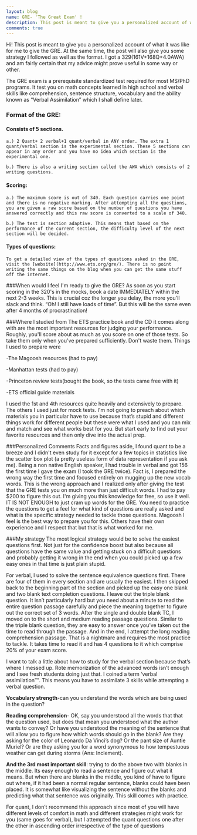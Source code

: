 ```yaml
---
layout: blog
name: GRE- 'The Great Exam' !
description: This post is meant to give you a personalized account of what it was like for me to give the GRE.
comments: true
---
```


Hi! This post is meant to give you a personalized account of what it was like for me to give the GRE. At the same time, the post will also give you some strategy I followed as well as the format. I got a 329(161V+168Q+4.0AWA) and am fairly certain that my advice might prove useful in some way or other.

The GRE exam is a prerequisite standardized test required for most MS/PhD programs. It test you on math concepts learned in high school and verbal skills like comprehension, sentence structure, vocabulary and the ability known as “Verbal Assimilation” which I shall define later.

### Format of the GRE:

#### Consists of 5 sections.
	a.) 2 Quant+ 2 verbal+1 quant/verbal in ANY order. The extra 1 quant/verbal section is the experimental section. These 5 sections can appear in any order and you have no idea which section is the experimental one.
	
	b.) There is also a writing section called the AWA which consists of 2 writing questions.

#### Scoring:
	a.) The maximum score is out of 340. Each question carries one point and there is no negative marking. After attempting all the questions, you are given a raw score based on the number of questions you have answered correctly and this raw score is converted to a scale of 340.

	b.) The test is section adaptive. This means that based on the performance of the current section, the difficulty level of the next section will be decided.

#### Types of questions:
	To get a detailed view of the types of questions asked in the GRE, visit the [website](http://www.ets.org/gre/). There is no point writing the same things on the blog when you can get the same stuff off the internet.

###When would I feel I'm ready to give the GRE?
As soon as you start scoring in the 320's in the mocks, book a date IMMEDIATELY within the next 2-3 weeks. This is crucial coz the longer you delay, the more you'll slack and think. “Oh! I still have loads of time”. But this will be the same even after 4 months of procrastination!


###Where I studied from
The ETS practice book and the CD it comes along with are the most important resources for judging your performance. Roughly, you'll score about as much as you score on one of those tests. So take them only when you've prepared sufficiently. Don't waste them. Things I used to prepare were  

 -The Magoosh resources (had to pay)

  
 -Manhattan tests (had to pay)
  
 -Princeton review tests(bought the book, so the tests came free with it)
  
 -ETS official guide materials

I used the 1st and 4th resources quite heavily and extensively to prepare. The others I used just for mock tests. I'm not going to preach about which materials you in particular have to use because that’s stupid and different things work for different people but these were what I used and you can mix and match and see what works best for you. But start early to find out your favorite resources and then only dive into the actual prep.

###Personalized Comments 
Facts and figures aside, I found quant to be a breeze and I didn't even study for it except for a few topics in statistics like the scatter box plot (a pretty useless form of data representation if you ask me).  Being a non native English speaker, I had trouble in verbal and got 156 the first time I gave the exam (I took the GRE twice). Fact is, I prepared the wrong way the first time and focused entirely on mugging up the new vocab words. This is the wrong approach and I realized only after giving the test that the GRE tests you on much more than just difficult words. I had to pay $200 to figure this out. I'm giving you this knowledge for free, so use it well. IT IS NOT ENOUGH to just cram up words for the GRE. You need to practice the questions to get a feel for what kind of questions are really asked and what is the specific strategy needed to tackle those questions. Magoosh I feel is the best way to prepare you for this. Others have their own experience and I respect that but that is what worked for me.

###My strategy
The most logical strategy would be to solve the easiest questions first. Not just for the confidence boost but also because all questions have the same value and getting stuck on a difficult questions and probably getting it wrong in the end when you could picked up a few easy ones in that time is just plain stupid.

For verbal, I used to solve the sentence equivalence questions first. There are four of them in every section and are usually the easiest. I then skipped back to the beginning part of the section and picked up the easy one blank and two blank text completion questions. I leave out the triple blank question. It isn’t particularly hard but you need about a minute to read the entire question passage carefully and piece the meaning together to figure out the correct set of 3 words. After the single and double blank TC, I moved on to the short and medium reading passage questions. Similar to the triple blank question, they are easy to answer once you’ve taken out the time to read through the passage. And in the end, I attempt the long reading comprehension passage. That is a nightmare and requires the most practice to tackle. It takes time to read it and has 4 questions to it which comprise 20% of your exam score.  

I want to talk a little about how to study for the verbal section because that’s where I messed up. Rote memorization of the advanced words isn’t enough and I see fresh students doing just that. I coined a term ‘verbal assimilation’™. This means you have to assimilate 3 skills while attempting a verbal question.  

**Vocabulary strength**-can you understand the words which are being used in the question?  

**Reading comprehension**- OK, say you understood all the words that that the question used, but does that mean you understood what the author wants to convey? Or have you understood the meaning of the sentence that will allow you to figure how which words should go in the blank? Are they asking for the color of Leonardo Da Vinci’s dog? Or the pant size of Auntie Muriel? Or are they asking you for a word synonymous to how tempestuous weather can get during storms (Ans: Inclement).  

**And the 3rd most important skill**: trying to do the above two with blanks in the middle. Its easy enough to read a sentence and figure out what it means. But when there are blanks in the middle, you kind of have to figure out where, if it had been a normal regular sentence, blanks could have been placed. It is somewhat like visualizing the sentence without the blanks and predicting what that sentence was originally. This skill comes with practice.  

For quant, I don’t recommend this approach since most of you will have different levels of comfort in math and different strategies might work for you (same goes for verbal), but I attempted the quant questions one after the other in ascending order irrespective of the type of questions





